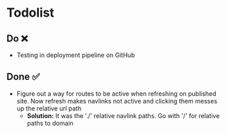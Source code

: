 # Todolist

## Do ❌
- Testing in deployment pipeline on GitHub


## Done ✅
- Figure out a way for routes to be active when refreshing on published site. Now refresh makes navlinks not active and clicking them messes up the relative url path
  - **Solution:** It was the './' relative navlink paths. Go with '/' for relative paths to domain